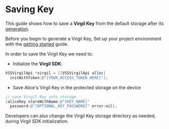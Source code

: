 # Saving Key

This guide shows how to save a **Virgil Key** from the default storage after its [generation](https://github.com/VirgilSecurity/virgil-sdk-x/blob/docs-review/documentation-objectivec/guides/virgil-key/generating-key.md).

Before you begin to generate a Virgil Key, Set up your project environment with the [getting started](https://github.com/VirgilSecurity/virgil-sdk-x/blob/docs-review/documentation-objectivec/guides/configuration/client-configuration.md) guide.

In order to save the Virgil Key we need to:

- Initialize the **Virgil SDK**:

```objectivec
VSSVirgilApi *virgil = [[VSSVirgilApi alloc]
  initWithToken:@"[YOUR_ACCESS_TOKEN_HERE]"];
```

- Save Alice's Virgil Key in the protected storage on the device

```objectivec
// save Virgil Key into storage
[aliceKey storeWithName:@"[KEY_NAME]"
  password:@"[OPTIONAL_KEY_PASSWORD]" error:nil];
```


Developers can also change the Virgil Key storage directory as needed, during Virgil SDK initialization.

